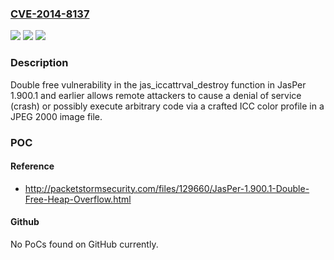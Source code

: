 ### [CVE-2014-8137](https://cve.mitre.org/cgi-bin/cvename.cgi?name=CVE-2014-8137)
![](https://img.shields.io/static/v1?label=Product&message=n%2Fa&color=blue)
![](https://img.shields.io/static/v1?label=Version&message=n%2Fa&color=blue)
![](https://img.shields.io/static/v1?label=Vulnerability&message=n%2Fa&color=brighgreen)

### Description

Double free vulnerability in the jas_iccattrval_destroy function in JasPer 1.900.1 and earlier allows remote attackers to cause a denial of service (crash) or possibly execute arbitrary code via a crafted ICC color profile in a JPEG 2000 image file.

### POC

#### Reference
- http://packetstormsecurity.com/files/129660/JasPer-1.900.1-Double-Free-Heap-Overflow.html

#### Github
No PoCs found on GitHub currently.

